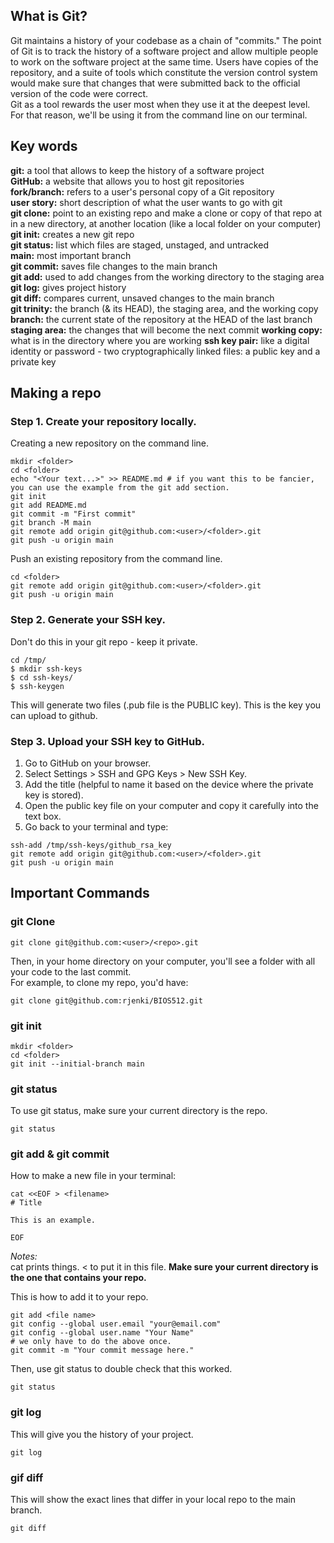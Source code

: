 ## What is Git?
Git maintains a history of your codebase as a chain of "commits." The point of Git is to track the history of a software project and allow multiple people to work on the software project at the same time. Users have copies of the repository, and a suite of tools which constitute the version control system would make sure that changes that were submitted back to the official version of the code were correct.   
Git as a tool rewards the user most when they use it at the deepest level. For that reason, we'll be using it from the command line on our terminal.  

## Key words
**git:** a tool that allows to keep the history of a software project  
**GitHub:** a website that allows you to host git repositories  
**fork/branch:** refers to a user's personal copy of a Git repository  
**user story:** short description of what the user wants to go with git  
**git clone:** point to an existing repo and make a clone or copy of that repo at in a new directory, at another location (like a local folder on your computer)  
**git init:** creates a new git repo  
**git status:** list which files are staged, unstaged, and untracked  
**main:** most important branch  
**git commit:** saves file changes to the main branch  
**git add:** used to add changes from the working directory to the staging area  
**git log:** gives project history  
**git diff:** compares current, unsaved changes to the main branch  
**git trinity:** the branch (& its HEAD), the staging area, and the working copy  
**branch:** the current state of the repository at the HEAD of the last branch  
**staging area:** the changes that will become the next commit
**working copy:** what is in the directory where you are working
**ssh key pair:** like a digital identity or password - two cryptographically linked files: a public key and a private key

## Making a repo
### Step 1. Create your repository locally. 
Creating a new repository on the command line.
```
mkdir <folder>
cd <folder>
echo "<Your text...>" >> README.md # if you want this to be fancier, you can use the example from the git add section.
git init
git add README.md
git commit -m "First commit"
git branch -M main
git remote add origin git@github.com:<user>/<folder>.git
git push -u origin main
```
Push an existing repository from the command line.
```
cd <folder>
git remote add origin git@github.com:<user>/<folder>.git
git push -u origin main
```
### Step 2. Generate your SSH key.
Don't do this in your git repo - keep it private.
```
cd /tmp/
$ mkdir ssh-keys
$ cd ssh-keys/
$ ssh-keygen
```
This will generate two files (.pub file is the PUBLIC key). This is the key you can upload to github. 
### Step 3. Upload your SSH key to GitHub.
1. Go to GitHub on your browser.
2. Select Settings > SSH and GPG Keys > New SSH Key.
3. Add the title (helpful to name it based on the device where the private key is stored).
4. Open the public key file on your computer and copy it carefully into the text box.
5. Go back to your terminal and type:
```
ssh-add /tmp/ssh-keys/github_rsa_key
git remote add origin git@github.com:<user>/<folder>.git
git push -u origin main  
```
## Important Commands
### git Clone
```
git clone git@github.com:<user>/<repo>.git
```
Then, in your home directory on your computer, you'll see a <repo> folder with all your code to the last commit.  
For example, to clone my repo, you'd have:
```
git clone git@github.com:rjenki/BIOS512.git
```
### git init
```
mkdir <folder>
cd <folder>
git init --initial-branch main
```
### git status
To use git status, make sure your current directory is the repo.
```
git status
```
### git add & git commit
How to make a new file in your terminal:
```
cat <<EOF > <filename>
# Title

This is an example.

EOF
```
*Notes:*  
cat prints things. <<EOF says to take everything typed until EOF appears and > <filename> to put it in this file. **Make sure your current directory is the one that contains your repo.**  
  
This is how to add it to your repo.
```
git add <file name>
git config --global user.email "your@email.com"
git config --global user.name "Your Name"
# we only have to do the above once.
git commit -m "Your commit message here."
```
Then, use git status to double check that this worked.
```
git status
```
### git log
This will give you the history of your project.
```
git log
```
### gif diff
This will show the exact lines that differ in your local repo to the main branch.
```
git diff
```
